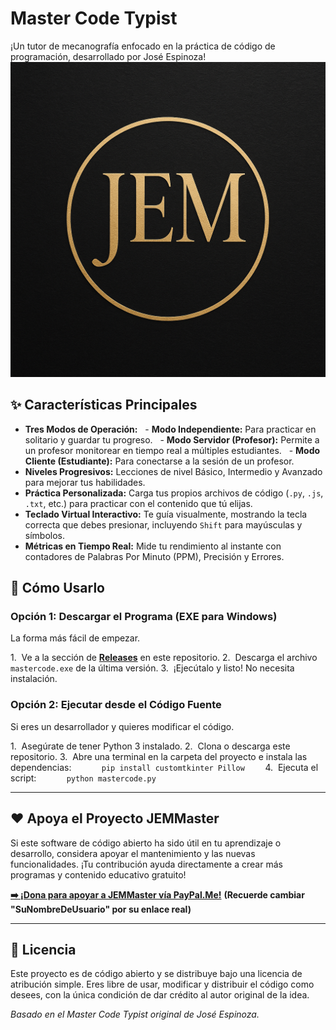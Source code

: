# Master Code Typist

¡Un tutor de mecanografía enfocado en la práctica de código de programación, desarrollado por José Espinoza!
![Logo de Master Code Typist](img/logo.png)
## ✨ Características Principales

- **Tres Modos de Operación:**
  - **Modo Independiente:** Para practicar en solitario y guardar tu progreso.
  - **Modo Servidor (Profesor):** Permite a un profesor monitorear en tiempo real a múltiples estudiantes.
  - **Modo Cliente (Estudiante):** Para conectarse a la sesión de un profesor.
- **Niveles Progresivos:** Lecciones de nivel Básico, Intermedio y Avanzado para mejorar tus habilidades.
- **Práctica Personalizada:** Carga tus propios archivos de código (`.py`, `.js`, `.txt`, etc.) para practicar con el contenido que tú elijas.
- **Teclado Virtual Interactivo:** Te guía visualmente, mostrando la tecla correcta que debes presionar, incluyendo `Shift` para mayúsculas y símbolos.
- **Métricas en Tiempo Real:** Mide tu rendimiento al instante con contadores de Palabras Por Minuto (PPM), Precisión y Errores.

## 🚀 Cómo Usarlo

### Opción 1: Descargar el Programa (EXE para Windows)
La forma más fácil de empezar.

1.  Ve a la sección de **[Releases](https://github.com/jemmasterdc-glitch/master-code-typist/releases)** en este repositorio.
2.  Descarga el archivo `mastercode.exe` de la última versión.
3.  ¡Ejecútalo y listo! No necesita instalación.

### Opción 2: Ejecutar desde el Código Fuente
Si eres un desarrollador y quieres modificar el código.

1.  Asegúrate de tener Python 3 instalado.
2.  Clona o descarga este repositorio.
3.  Abre una terminal en la carpeta del proyecto e instala las dependencias:
    ```
    pip install customtkinter Pillow
    ```
4.  Ejecuta el script:
    ```
    python mastercode.py
    ```

---

## ❤️ Apoya el Proyecto JEMMaster

Si este software de código abierto ha sido útil en tu aprendizaje o desarrollo, considera apoyar el mantenimiento y las nuevas funcionalidades. ¡Tu contribución ayuda directamente a crear más programas y contenido educativo gratuito!

[**➡️ ¡Dona para apoyar a JEMMaster vía PayPal.Me!**](https://www.paypal.me/SuNombreDeUsuario)
**(Recuerde cambiar "SuNombreDeUsuario" por su enlace real)**

---

## 📄 Licencia

Este proyecto es de código abierto y se distribuye bajo una licencia de atribución simple. Eres libre de usar, modificar y distribuir el código como desees, con la única condición de dar crédito al autor original de la idea.

*Basado en el Master Code Typist original de José Espinoza.*
